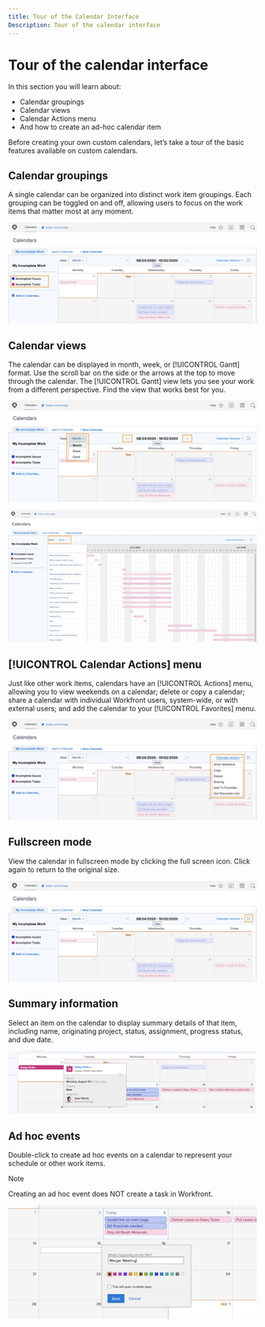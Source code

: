 ```yaml
---
title: Tour of the Calendar Interface
Description: Tour of the calendar interface
---
```

# Tour of the calendar interface

In this section you will learn about:

* Calendar groupings
* Calendar views
* Calendar Actions menu
* And how to create an ad-hoc calendar item
 
Before creating your own custom calendars, let’s take a tour of the basic features available on custom calendars.

## Calendar groupings

A single calendar can be organized into distinct work item groupings. Each grouping can be toggled on and off, allowing users to focus on the work items that matter most at any moment.

![An image of the calendar screen](assets/calendar-1-1a.png)

## Calendar views

The calendar can be displayed in month, week, or [!UICONTROL Gantt] format. Use the scroll bar on the side or the arrows at the top to move through the calendar. The [!UICONTROL Gantt] view lets you see your work from a different perspective. Find the view that works best for you. 

![An image of the calendar screen in the month view](assets/calendar-1-1b.png)


![An image of the calendar screen in the [!UICONTROL Gantt] view](assets/calendar-1-1bb.png)

## [!UICONTROL Calendar Actions] menu

Just like other work items, calendars have an [!UICONTROL Actions] menu, allowing you to view weekends on a calendar; delete or copy a calendar; share a calendar with individual Workfront users, system-wide, or with external users; and add the calendar to your [!UICONTROL Favorites] menu.

![An image of the [!UICONTROL Calendar Actions] screen](assets/calendar-1-1c.png)

## Fullscreen mode

View the calendar in fullscreen mode by clicking the full screen icon. Click again to return to the original size.

![An image of the full screen mode buttom for a calendar](assets/calendar-1-1d.png)

## Summary information

Select an item on the calendar to display summary details of that item, including name, originating project, status, assignment, progress status, and due date.

![An image of the summary details screen of a calendar item](assets/calendar-1-2.png)

## Ad hoc events

Double-click to create ad hoc events on a calendar to represent your schedule or other work items.

>[!NOTE]
>
>Creating an ad hoc event does NOT create a task in Workfront.

![An image of adding an ad hoc event to a calendar](assets/calendar-1-3.png)
